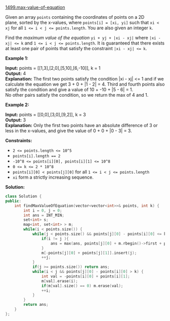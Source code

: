 [1499.max-value-of-equation](https://leetcode.com/problems/max-value-of-equation/)  

Given an array `points` containing the coordinates of points on a 2D plane, sorted by the x-values, where `points[i] = [xi, yi]` such that `xi < xj` for all `1 <= i < j <= points.length`. You are also given an integer `k`.

Find the _maximum value of the equation_ `yi + yj + |xi - xj|` where `|xi - xj| <= k` and `1 <= i < j <= points.length`. It is guaranteed that there exists at least one pair of points that satisfy the constraint `|xi - xj| <= k`.

**Example 1:**

  
**Input:** points = \[\[1,3\],\[2,0\],\[5,10\],\[6,-10\]\], k = 1  
**Output:** 4  
**Explanation:** The first two points satisfy the condition |xi - xj| <= 1 and if we calculate the equation we get 3 + 0 + |1 - 2| = 4. Third and fourth points also satisfy the condition and give a value of 10 + -10 + |5 - 6| = 1.  
No other pairs satisfy the condition, so we return the max of 4 and 1.

**Example 2:**

  
**Input:** points = \[\[0,0\],\[3,0\],\[9,2\]\], k = 3  
**Output:** 3  
**Explanation:** Only the first two points have an absolute difference of 3 or less in the x-values, and give the value of 0 + 0 + |0 - 3| = 3.  

**Constraints:**

*   `2 <= points.length <= 10^5`
*   `points[i].length == 2`
*   `-10^8 <= points[i][0], points[i][1] <= 10^8`
*   `0 <= k <= 2 * 10^8`
*   `points[i][0] < points[j][0]` for all `1 <= i < j <= points.length`
*   `xi` form a strictly increasing sequence.  



**Solution:**  

```cpp
class Solution {
public:
    int findMaxValueOfEquation(vector<vector<int>>& points, int k) {
        int i = 0, j = 0;
        int ans = INT_MIN;
        set<int> s;
        map<int, set<int> > m;
        while(i < points.size()) {
            while(j < points.size() && points[j][0] - points[i][0] <= k) {
                if(i != j ){
                    ans = max(ans, points[j][0] + m.rbegin()->first + points[j][1]);
                }
                m[-points[j][0] + points[j][1]].insert(j);
                ++j;
            }
            if(j >= points.size()) return ans;
            while(i < j && points[j][0] - points[i][0] > k) {
                int val = -points[i][0] + points[i][1];
                m[val].erase(i);
                if(m[val].size() == 0) m.erase(val);
                ++i;
            }
        }
        return ans;
    }
};
```
      